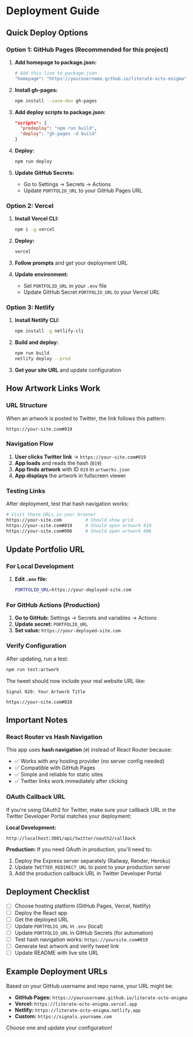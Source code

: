 # Deployment Guide

## Quick Deploy Options

### Option 1: GitHub Pages (Recommended for this project)

1. **Add homepage to package.json:**
   ```bash
   # Add this line to package.json
   "homepage": "https://yourusername.github.io/literate-octo-enigma"
   ```

2. **Install gh-pages:**
   ```bash
   npm install --save-dev gh-pages
   ```

3. **Add deploy scripts to package.json:**
   ```json
   "scripts": {
     "predeploy": "npm run build",
     "deploy": "gh-pages -d build"
   }
   ```

4. **Deploy:**
   ```bash
   npm run deploy
   ```

5. **Update GitHub Secrets:**
   - Go to Settings → Secrets → Actions
   - Update `PORTFOLIO_URL` to your GitHub Pages URL

### Option 2: Vercel

1. **Install Vercel CLI:**
   ```bash
   npm i -g vercel
   ```

2. **Deploy:**
   ```bash
   vercel
   ```

3. **Follow prompts** and get your deployment URL

4. **Update environment:**
   - Set `PORTFOLIO_URL` in your `.env` file
   - Update GitHub Secret `PORTFOLIO_URL` to your Vercel URL

### Option 3: Netlify

1. **Install Netlify CLI:**
   ```bash
   npm install -g netlify-cli
   ```

2. **Build and deploy:**
   ```bash
   npm run build
   netlify deploy --prod
   ```

3. **Get your site URL** and update configuration

## How Artwork Links Work

### URL Structure

When an artwork is posted to Twitter, the link follows this pattern:
```
https://your-site.com#019
```

### Navigation Flow

1. **User clicks Twitter link** → `https://your-site.com#019`
2. **App loads** and reads the hash (`019`)
3. **App finds artwork** with ID `019` in `artworks.json`
4. **App displays** the artwork in fullscreen viewer

### Testing Links

After deployment, test that hash navigation works:

```bash
# Visit these URLs in your browser
https://your-site.com         # Should show grid
https://your-site.com#019     # Should open artwork 019
https://your-site.com#006     # Should open artwork 006
```

## Update Portfolio URL

### For Local Development

1. **Edit `.env` file:**
   ```bash
   PORTFOLIO_URL=https://your-deployed-site.com
   ```

### For GitHub Actions (Production)

1. **Go to GitHub:** Settings → Secrets and variables → Actions
2. **Update secret:** `PORTFOLIO_URL`
3. **Set value:** `https://your-deployed-site.com`

### Verify Configuration

After updating, run a test:

```bash
npm run test:artwork
```

The tweet should now include your real website URL like:
```
Signal 020: Your Artwork Title

https://your-site.com#020
```

## Important Notes

### React Router vs Hash Navigation

This app uses **hash navigation** (`#`) instead of React Router because:
- ✅ Works with any hosting provider (no server config needed)
- ✅ Compatible with GitHub Pages
- ✅ Simple and reliable for static sites
- ✅ Twitter links work immediately after clicking

### OAuth Callback URL

If you're using OAuth2 for Twitter, make sure your callback URL in the Twitter Developer Portal matches your deployment:

**Local Development:**
```
http://localhost:3001/api/twitter/oauth2/callback
```

**Production:**
If you need OAuth in production, you'll need to:
1. Deploy the Express server separately (Railway, Render, Heroku)
2. Update `TWITTER_REDIRECT_URL` to point to your production server
3. Add the production callback URL in Twitter Developer Portal

## Deployment Checklist

- [ ] Choose hosting platform (GitHub Pages, Vercel, Netlify)
- [ ] Deploy the React app
- [ ] Get the deployed URL
- [ ] Update `PORTFOLIO_URL` in `.env` (local)
- [ ] Update `PORTFOLIO_URL` in GitHub Secrets (for automation)
- [ ] Test hash navigation works: `https://yoursite.com#019`
- [ ] Generate test artwork and verify tweet link
- [ ] Update README with live site URL

## Example Deployment URLs

Based on your GitHub username and repo name, your URL might be:

- **GitHub Pages:** `https://yourusername.github.io/literate-octo-enigma`
- **Vercel:** `https://literate-octo-enigma.vercel.app`
- **Netlify:** `https://literate-octo-enigma.netlify.app`
- **Custom:** `https://signals.yourname.com`

Choose one and update your configuration!


